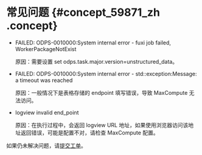 # 常见问题 {#concept_59871_zh .concept}

-   FAILED: ODPS-0010000:System internal error - fuxi job failed, WorkerPackageNotExist

    原因：需要设置 set odps.task.major.version=unstructured\_data。

-   FAILED: ODPS-0010000:System internal error - std::exception:Message: a timeout was reached

    原因：一般情况下是表格存储的 endpoint 填写错误，导致 MaxCompute 无法访问。

-   logview invalid end\_point

    原因：在执行过程中，会返回 logview URL 地址，如果使用浏览器访问该地址返回错误，可能是配置不对，请检查 MaxCompute 配置。


如果仍未解决问题，请[提交工单](https://workorder-intl.console.aliyun.com/#/ticket/createIndex)。

